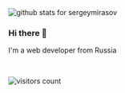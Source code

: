 <img src="https://github-readme-stats.vercel.app/api?username=sergeymirasov&icon_color=0366d6&bg_color=fff&count_private=true&include_all_commits=true&hide_title=true&show_icons=true" alt="github stats for sergeymirasov" />

### Hi there 👋

I'm a web developer from Russia

<!--
**sergeymirasov/sergeymirasov** is a ✨ _special_ ✨ repository because its `README.md` (this file) appears on your GitHub profile.

Here are some ideas to get you started:

- 🔭 I’m currently working on ...
- 🌱 I’m currently learning ...
- 👯 I’m looking to collaborate on ...
- 🤔 I’m looking for help with ...
- 💬 Ask me about ...
- 📫 How to reach me: ...
- 😄 Pronouns: ...
- ⚡ Fun fact: ...
-->

<br />

![visitors count](https://visitors-by-url-pls-dont-use-this-in-your-repo.vercel.app/egoist-github-readme)
